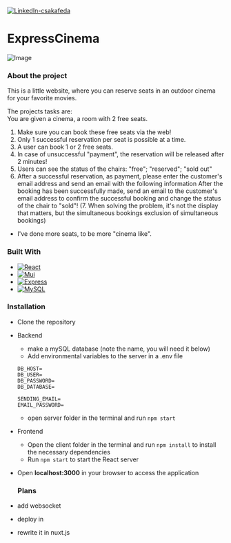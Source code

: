 [![LinkedIn-csakafeda][linkedin-shield-csakafeda]][linkedin-url-csakafeda]

# ExpressCinema

![Image](https://github.com/csakafeda/Moodily/assets/105170258/2fa67e6f-9443-401f-9cae-f66b0ad35a17)

### About the project

This is a little website, where you can reserve seats in an outdoor cinema for your favorite movies.

The projects tasks are:    
You are given a cinema, a room with 2 free seats.
1. Make sure you can book these free seats via the web!
2. Only 1 successful reservation per seat is possible at a time.
3. A user can book 1 or 2 free seats.
4. In case of unsuccessful "payment", the reservation will be released after 2 minutes!
5. Users can see the status of the chairs: "free"; "reserved"; "sold out"
6. After a successful reservation, as payment, please enter the customer's email address and send an email with the following information
After the booking has been successfully made, send an email to the customer's email address to confirm the successful booking and change the status of the chair to "sold"!
(7. When solving the problem, it's not the display that matters, but the simultaneous bookings exclusion of simultaneous bookings)

+ I've done more seats, to be more "cinema like".

### Built With

- [![React][React-badge]][React-url]
- [![Mui][Mui-badge]][Mui-url]
- [![Express][Express-badge]][Express-url]
- [![MySQL][MySQL-badge]][MySQL-url]

### Installation

- Clone the repository
- Backend
  - make a mySQL database (note the name, you will need it below)
  - Add environmental variables to the server in a .env file
  ```
  DB_HOST=
  DB_USER=
  DB_PASSWORD=
  DB_DATABASE=

  SENDING_EMAIL=
  EMAIL_PASSWORD=
  ```
  - open server folder in the terminal and run ```npm start```
- Frontend
  - Open the client folder in the terminal and run ```npm install``` to install the necessary dependencies
  - Run ```npm start``` to start the React server 
- Open **localhost:3000** in your browser to access the application

  ### Plans
- add websocket 
- deploy in
- rewrite it in nuxt.js 

[linkedin-shield-csakafeda]: https://img.shields.io/badge/-Feodóra%20Bakó-black.svg?style=for-the-badge&logo=linkedin&colorB=555
[linkedin-url-csakafeda]: https://www.linkedin.com/in/feodorabako/
[Express-badge]: https://img.shields.io/badge/Express.js-404D59?style=for-the-badge
[Express-url]: https://expressjs.com/
[React-badge]: https://img.shields.io/badge/React-20232A?style=for-the-badge&logo=react
[React-url]: https://reactjs.org/
[MySQL-badge]: https://img.shields.io/badge/MySQL-00000F?style=for-the-badge&logo=mysql&logoColor=white
[MySQL-url]: https://www.mysql.com/
[Mui-badge]: https://img.shields.io/badge/Material--UI-0081CB?style=for-the-badge&logo=material-ui&logoColor=white
[Mui-url]: https://mui.com/
